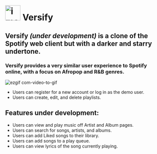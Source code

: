 # <img width="49" alt="image" src="https://user-images.githubusercontent.com/102888592/187043189-5d690638-97ce-4580-a360-7c34b6282f56.png"> Versify

## Versify _(under development)_ is a clone of the Spotify web client but with a darker and starry undertone.
### Versify provides a very similar user experience to Spotify online, with a focus on Afropop and R&B genres.

![ezgif com-video-to-gif](https://github.com/imartinez921/versify_full-stack/assets/102888592/5d069a21-1f36-4b04-b3b4-3479d0d6455d)

* Users can register for a new account or log in as the demo user.
* Users can create, edit, and delete playlists.

## Features under development:
* Users can view and play music off Artist and Album pages.
* Users can search for songs, artists, and albums.
* Users can add Liked songs to their library.
* Users can add songs to a play queue.
* Users can view lyrics of the song currently playing.
